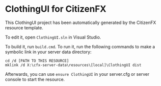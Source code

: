 # ClothingUI for CitizenFX

This ClothingUI project has been automatically generated by the CitizenFX resource template.

To edit it, open `ClothingUI.sln` in Visual Studio.

To build it, run `build.cmd`. To run it, run the following commands to make a symbolic link in your server data directory:

```dos
cd /d [PATH TO THIS RESOURCE]
mklink /d X:\cfx-server-data\resources\[local]\ClothingUI dist
```

Afterwards, you can use `ensure ClothingUI` in your server.cfg or server console to start the resource.